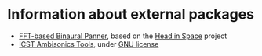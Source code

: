 # Information about external packages

- [FFT-based Binaural Panner](http://jakobhandersen.dk/projects/fft-based-binaural-panner/), based on the [Head in Space](https://sites.google.com/site/dariopizzamiglio/projects/head-in-space) project
- [ICST Ambisonics Tools](https://www.zhdk.ch/downloads-ambisonics-externals-for-maxmsp-5381), under [GNU license](http://www.gnu.org/)
 
